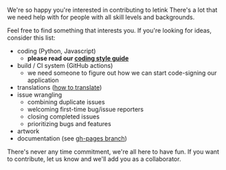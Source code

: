 We're so happy you're interested in contributing to letink  There's a lot that we need help with for people with all skill levels and backgrounds.



Feel free to find something that interests you.  If you're looking for ideas, consider this list:

* coding (Python, Javascript)
  * **please read our [coding style guide](CODING_STYLE.md)**
* build / CI system (GitHub actions)
  * we need someone to figure out how we can start code-signing our application
* translations ([how to translate](https://github.com/inkstitch/inkstitch/blob/main/LOCALIZATION.md))
* issue wrangling
  * combining duplicate issues
  * welcoming first-time bug/issue reporters
  * closing completed issues
  * prioritizing bugs and features
* artwork
* documentation (see [gh-pages branch](https://github.com/inkstitch/inkstitch/tree/gh-pages))

There's never any time commitment, we're all here to have fun.  If you want to contribute, let us know and we'll add you as a collaborator.
